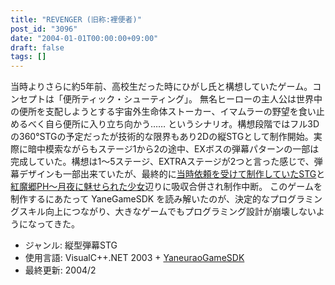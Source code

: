 ```yaml
---
title: "REVENGER (旧称:裡便者)"
post_id: "3096"
date: "2004-01-01T00:00:00+09:00"
draft: false
tags: []
---
```



当時よりさらに約5年前、高校生だった時にひがし氏と構想していたゲーム。コンセプトは「便所ティック・シューティング」。 無名ヒーローの主人公は世界中の便所を支配しようとする宇宙外生命体ストーカー、イマムラーの野望を食い止めるべく自ら便所に入り立ち向かう……  というシナリオ。構想段階ではフル3Dの360°STGの予定だったが技術的な限界もあり2Dの縦STGとして制作開始。実際に暗中模索ながらもステージ1から2の途中、EXボスの弾幕パターンの一部は完成していた。構想は1～5ステージ、EXTRAステージが2つと言った感じで、弾幕デザインも一部出来ていたが、最終的に[当時依頼を受けて制作していたSTG](/danmaq_works)と[紅魔郷PH～月夜に魅せられた少女](/th06ph)辺りに吸収合併され制作中断。 このゲームを制作するにあたって YaneGameSDK を読み解いたのが、決定的なプログラミングスキル向上につながり、大きなゲームでもプログラミング設計が崩壊しないようになってきた。

  * ジャンル: 縦型弾幕STG
  * 使用言語: VisualC++.NET 2003 + [YaneuraoGameSDK](http://yanesdkdotnet.sourceforge.jp/)
  * 最終更新: 2004/2
